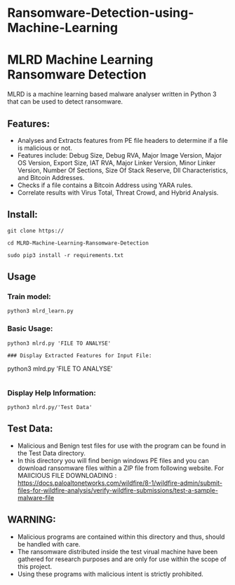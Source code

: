 # Ransomware-Detection-using-Machine-Learning
# MLRD Machine Learning Ransomware Detection
MLRD is a machine learning based malware analyser written in Python 3 that can be used to detect ransomware.


## Features:
* Analyses and Extracts features from PE file headers to determine if a file is malicious or not.
* Features include: Debug Size, Debug RVA, Major Image Version, Major OS Version, Export Size, IAT RVA, Major Linker Version, Minor Linker Version, Number Of Sections, Size Of Stack Reserve, Dll Characteristics, and Bitcoin Addresses.
* Checks if a file contains a Bitcoin Address using YARA rules.
* Correlate results with Virus Total, Threat Crowd, and Hybrid Analysis.

## Install:
```
git clone https://

cd MLRD-Machine-Learning-Ransomware-Detection

sudo pip3 install -r requirements.txt
```
## Usage

### Train model:
```
python3 mlrd_learn.py
```

### Basic Usage:
```
python3 mlrd.py 'FILE TO ANALYSE'
```
```
### Display Extracted Features for Input File:
```
python3 mlrd.py 'FILE TO ANALYSE'
```
```
### Display Help Information:
```
python3 mlrd.py/'Test Data'
```

## Test Data:
* Malicious and Benign test files for use with the program can be found in the Test Data directory.
* In this directory you will find benign windows PE files and you can download ransomware files within a ZIP file from following website.
For MAlICIOUS FILE DOWNLOADING : 
https://docs.paloaltonetworks.com/wildfire/8-1/wildfire-admin/submit-files-for-wildfire-analysis/verify-wildfire-submissions/test-a-sample-malware-file

## WARNING:
* Malicious programs are contained within this directory and thus, should be handled with care.
* The ransomware distributed inside the test virual machine have been gathered for research purposes and are only for use within the scope of this project.
* Using these programs with malicious intent is strictly prohibited. 
